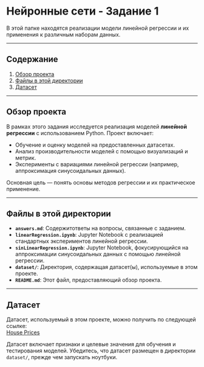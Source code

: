 # Нейронные сети - Задание 1

В этой папке находятся реализации модели линейной регрессии и их применения к различным наборам данных.

---

## Содержание

1. [Обзор проекта](#обзор-проекта)
2. [Файлы в этой директории](#файлы-в-этой-директории)
3. [Датасет](#датасет)

---

## Обзор проекта

В рамках этого задания исследуется реализация моделей **линейной регрессии** с использованием Python. Проект включает:
- Обучение и оценку моделей на предоставленных датасетах.
- Анализ производительности моделей с помощью визуализаций и метрик.
- Эксперименты с вариациями линейной регрессии (например, аппроксимация синусоидальных данных).

Основная цель — понять основы методов регрессии и их практическое применение.

---

## Файлы в этой директории

- **`answers.md`**: Содержитответы на вопросы, связанные с заданием.
- **`linearRegression.ipynb`**: Jupyter Notebook с реализацией стандартных экспериментов линейной регрессии.
- **`sinLinearRegression.ipynb`**: Jupyter Notebook, фокусирующийся на аппроксимации синусоидальных данных с помощью линейной регрессии.
- **`dataset/`**: Директория, содержащая датасет(ы), используемые в этом проекте.
- **`README.md`**: Этот файл, предоставляющий обзор проекта.

---

## Датасет

Датасет, используемый в этом проекте, можно получить по следующей ссылке:  
[House Prices](https://www.kaggle.com/competitions/house-prices-advanced-regression-techniques/data)

Датасет включает признаки и целевые значения для обучения и тестирования моделей. Убедитесь, что датасет размещен в директории `dataset/`, прежде чем запускать ноутбуки.
